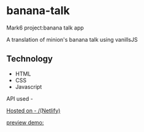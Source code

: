 # banana-talk

Mark6 project:banana talk app

A translation of minion's banana talk using vanillsJS

<h2>Technology</h2>
<ul>
<li>HTML</li>
<li>CSS</li>
<li>Javascript</li>
</ul>

API used - <a href="https://api.funtranslations.com/translate/minion.json">

Hosted on - <a href="https://www.netlify.com/ "> /(Netlify)

preview demo: <a hred="https://banana-talk-app-working.netlify.app/">
